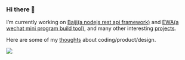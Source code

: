 <!--
**lyfeyaj/lyfeyaj** is a ✨ _special_ ✨ repository because its `README.md` (this file) appears on your GitHub profile.

Here are some ideas to get you started:

- 🔭 I’m currently working on ...
- 🌱 I’m currently learning ...
- 👯 I’m looking to collaborate on ...
- 🤔 I’m looking for help with ...
- 💬 Ask me about ...
- 📫 How to reach me: ...
- 😄 Pronouns: ...
- ⚡ Fun fact: ...
-->

### Hi there 👋

I’m currently working on [Baiji(a nodejs rest api framework)](https://github.com/baijijs/baiji) and [EWA(a wechat mini program build tool)](https://github.com/lyfeyaj/ewa/), and many other interesting [projects](./my-open-sources.md).

Here are some of my [thoughts](./thoughts/README.md) about coding/product/design.

![](https://visitor-badge.glitch.me/badge?page_id=lyfeyaj.lyfeyaj)
